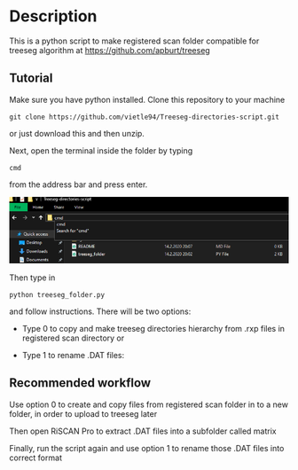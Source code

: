 # Description
This is a python script to make registered scan folder compatible for treeseg algorithm at https://github.com/apburt/treeseg

## Tutorial
Make sure you have python installed.
Clone this repository to your machine

```
git clone https://github.com/vietle94/Treeseg-directories-script.git
```

or just download this and then unzip.

Next, open the terminal inside the folder by typing

```
cmd
```
from the address bar and press enter.

![Open terminal](img/pic1.PNG)

Then type in

```
python treeseg_folder.py
```
and follow instructions. There will be two options:

- Type 0 to copy and make treeseg directories hierarchy from .rxp files in registered scan directory or

- Type 1 to rename .DAT files:

## Recommended workflow

Use option 0 to create and copy files from registered scan folder in to a new folder, in order to upload to treeseg later

Then open RiSCAN Pro to extract .DAT files into a subfolder called matrix

Finally, run the script again and use option 1 to rename those .DAT files into correct format
